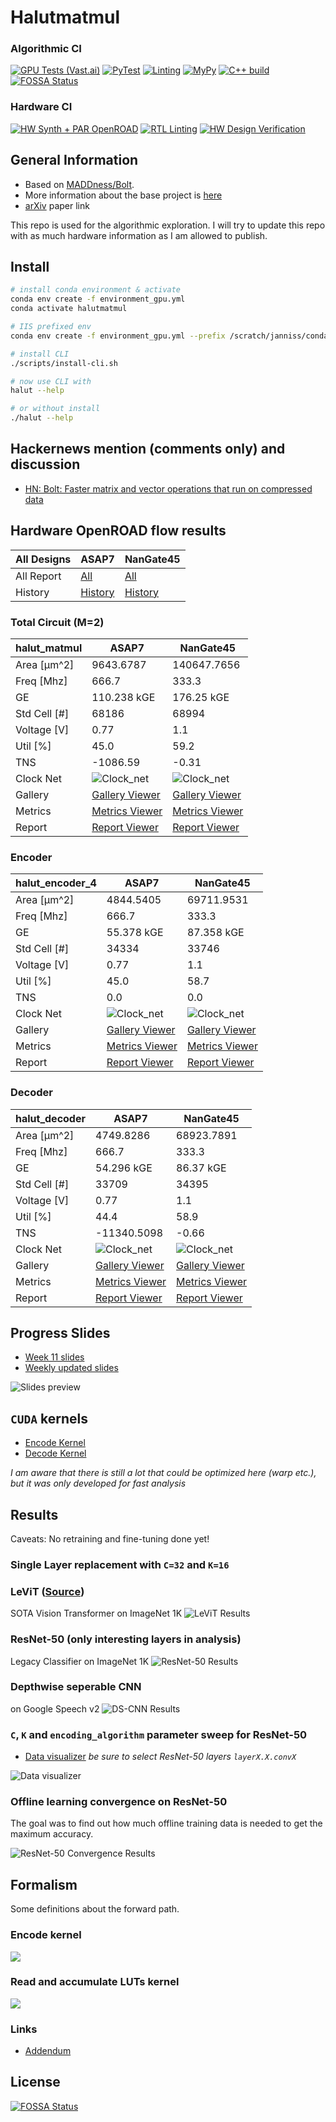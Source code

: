 # Halutmatmul

### Algorithmic CI
[![GPU Tests (Vast.ai)](https://github.com/joennlae/halutmatmul/actions/workflows/gpu_tests.yaml/badge.svg)](https://github.com/joennlae/halutmatmul/actions/workflows/gpu_tests.yaml)
[![PyTest](https://github.com/joennlae/halutmatmul/actions/workflows/python_testing.yaml/badge.svg)](https://github.com/joennlae/halutmatmul/actions/workflows/python_testing.yaml)
[![Linting](https://github.com/joennlae/halutmatmul/actions/workflows/linting.yaml/badge.svg)](https://github.com/joennlae/halutmatmul/actions/workflows/linting.yaml)
[![MyPy](https://github.com/joennlae/halutmatmul/actions/workflows/python_mypy.yaml/badge.svg)](https://github.com/joennlae/halutmatmul/actions/workflows/python_mypy.yaml)
[![C++ build](https://github.com/joennlae/halutmatmul/actions/workflows/cpp_testing.yaml/badge.svg)](https://github.com/joennlae/halutmatmul/actions/workflows/cpp_testing.yaml)
[![FOSSA Status](https://app.fossa.com/api/projects/git%2Bgithub.com%2Fjoennlae%2Fhalutmatmul.svg?type=shield)](https://app.fossa.com/projects/git%2Bgithub.com%2Fjoennlae%2Fhalutmatmul?ref=badge_shield)

### Hardware CI

[![HW Synth + PAR OpenROAD](https://github.com/joennlae/halutmatmul/actions/workflows/hw_openroad.yaml/badge.svg)](https://github.com/joennlae/halutmatmul/actions/workflows/hw_openroad.yaml)
[![RTL Linting](https://github.com/joennlae/halutmatmul/actions/workflows/hw_linting.yaml/badge.svg)](https://github.com/joennlae/halutmatmul/actions/workflows/hw_linting.yaml)
[![HW Design Verification](https://github.com/joennlae/halutmatmul/actions/workflows/hw_dv.yaml/badge.svg)](https://github.com/joennlae/halutmatmul/actions/workflows/hw_dv.yaml)


## General Information

* Based on [MADDness/Bolt](https://github.com/dblalock/bolt).
* More information about the base project is [here](maddness/README.md)
* [arXiv](https://arxiv.org/abs/2106.10860) paper link

This repo is used for the algorithmic exploration. I will try to update this repo with as much hardware information as I am allowed to publish.

## Install

```bash
# install conda environment & activate
conda env create -f environment_gpu.yml
conda activate halutmatmul

# IIS prefixed env
conda env create -f environment_gpu.yml --prefix /scratch/janniss/conda/halutmatmul_gpu

# install CLI
./scripts/install-cli.sh

# now use CLI with
halut --help

# or without install
./halut --help
```

## Hackernews mention (comments only) and discussion

* [HN: Bolt: Faster matrix and vector operations that run on compressed data](https://news.ycombinator.com/item?id=31792206)

## Hardware OpenROAD flow results

| All Designs    | ASAP7         | NanGate45      |
| -------------  | ------------- | -------------  |
| All Report     | [All](https://github.com/joennlae/halutmatmul-openroad-reports/tree/main/latest/asap7)  |  [All](https://github.com/joennlae/halutmatmul-openroad-reports/tree/main/latest/nangate45)  |
| History        | [History](https://github.com/joennlae/halutmatmul-openroad-reports/tree/main/history/asap7)  | [History](https://github.com/joennlae/halutmatmul-openroad-reports/tree/main/history/nangate45)  |

### Total Circuit (M=2)
| halut_matmul         | ASAP7         | NanGate45      |
| -------------  | ------------- | -------------  |
| Area [μm^2]    | 9643.6787  | 140647.7656 |
| Freq [Mhz]     | 666.7 | 333.3 |
| GE             | 110.238 kGE | 176.25 kGE |
| Std Cell [#]   | 68186 | 68994 | 
| Voltage [V]    |  0.77         | 1.1             |
| Util [%]       | 45.0 | 59.2 | 
| TNS            | -1086.59   | -0.31 |
| Clock Net      | ![Clock_net](https://raw.githubusercontent.com/joennlae/halutmatmul-openroad-reports/main/latest/asap7/halut_matmul/reports/asap7/halut_matmul/base/final_clocks.webp.png)  | ![Clock_net](https://raw.githubusercontent.com/joennlae/halutmatmul-openroad-reports/main/latest/nangate45/halut_matmul/reports/nangate45/halut_matmul/base/final_clocks.webp)  |
| Gallery        | [Gallery Viewer](https://htmlpreview.github.io/?https://github.com/joennlae/halutmatmul-openroad-reports/blob/main/latest/asap7/halut_matmul/reports/report-gallery-halut_matmul.html)  | [Gallery Viewer](https://htmlpreview.github.io/?https://github.com/joennlae/halutmatmul-openroad-reports/blob/main/latest/nangate45/halut_matmul/reports/report-gallery-halut_matmul.html)  |
| Metrics        | [Metrics Viewer](https://htmlpreview.github.io/?https://github.com/joennlae/halutmatmul-openroad-reports/blob/main/latest/asap7/halut_matmul/metrics.html)  |  [Metrics Viewer](https://htmlpreview.github.io/?https://github.com/joennlae/halutmatmul-openroad-reports/blob/main/latest/nangate45/halut_matmul/metrics.html)  |
| Report         | [Report Viewer](https://htmlpreview.github.io/?https://github.com/joennlae/halutmatmul-openroad-reports/blob/main/latest/asap7/halut_matmul/reports/report-table.html)  | [Report Viewer](https://htmlpreview.github.io/?https://github.com/joennlae/halutmatmul-openroad-reports/blob/main/latest/nangate45/halut_matmul/reports/report-table.html)  |


### Encoder
| halut_encoder_4         | ASAP7         | NanGate45      |
| -------------  | ------------- | -------------  |
| Area [μm^2]    | 4844.5405  | 69711.9531 |
| Freq [Mhz]     | 666.7 | 333.3 |
| GE             | 55.378 kGE | 87.358 kGE |
| Std Cell [#]   | 34334 | 33746 | 
| Voltage [V]    |  0.77         | 1.1             |
| Util [%]       | 45.0 | 58.7 | 
| TNS            | 0.0   | 0.0 |
| Clock Net      | ![Clock_net](https://raw.githubusercontent.com/joennlae/halutmatmul-openroad-reports/main/latest/asap7/halut_encoder_4/reports/asap7/halut_encoder_4/base/final_clocks.webp.png)  | ![Clock_net](https://raw.githubusercontent.com/joennlae/halutmatmul-openroad-reports/main/latest/nangate45/halut_encoder_4/reports/nangate45/halut_encoder_4/base/final_clocks.webp)  |
| Gallery        | [Gallery Viewer](https://htmlpreview.github.io/?https://github.com/joennlae/halutmatmul-openroad-reports/blob/main/latest/asap7/halut_encoder_4/reports/report-gallery-halut_encoder_4.html)  | [Gallery Viewer](https://htmlpreview.github.io/?https://github.com/joennlae/halutmatmul-openroad-reports/blob/main/latest/nangate45/halut_encoder_4/reports/report-gallery-halut_encoder_4.html)  |
| Metrics        | [Metrics Viewer](https://htmlpreview.github.io/?https://github.com/joennlae/halutmatmul-openroad-reports/blob/main/latest/asap7/halut_encoder_4/metrics.html)  |  [Metrics Viewer](https://htmlpreview.github.io/?https://github.com/joennlae/halutmatmul-openroad-reports/blob/main/latest/nangate45/halut_encoder_4/metrics.html)  |
| Report         | [Report Viewer](https://htmlpreview.github.io/?https://github.com/joennlae/halutmatmul-openroad-reports/blob/main/latest/asap7/halut_encoder_4/reports/report-table.html)  | [Report Viewer](https://htmlpreview.github.io/?https://github.com/joennlae/halutmatmul-openroad-reports/blob/main/latest/nangate45/halut_encoder_4/reports/report-table.html)  |


### Decoder
| halut_decoder         | ASAP7         | NanGate45      |
| -------------  | ------------- | -------------  |
| Area [μm^2]    | 4749.8286  | 68923.7891 |
| Freq [Mhz]     | 666.7 | 333.3 |
| GE             | 54.296 kGE | 86.37 kGE |
| Std Cell [#]   | 33709 | 34395 | 
| Voltage [V]    |  0.77         | 1.1             |
| Util [%]       | 44.4 | 58.9 | 
| TNS            | -11340.5098   | -0.66 |
| Clock Net      | ![Clock_net](https://raw.githubusercontent.com/joennlae/halutmatmul-openroad-reports/main/latest/asap7/halut_decoder/reports/asap7/halut_decoder/base/final_clocks.webp.png)  | ![Clock_net](https://raw.githubusercontent.com/joennlae/halutmatmul-openroad-reports/main/latest/nangate45/halut_decoder/reports/nangate45/halut_decoder/base/final_clocks.webp)  |
| Gallery        | [Gallery Viewer](https://htmlpreview.github.io/?https://github.com/joennlae/halutmatmul-openroad-reports/blob/main/latest/asap7/halut_decoder/reports/report-gallery-halut_decoder.html)  | [Gallery Viewer](https://htmlpreview.github.io/?https://github.com/joennlae/halutmatmul-openroad-reports/blob/main/latest/nangate45/halut_decoder/reports/report-gallery-halut_decoder.html)  |
| Metrics        | [Metrics Viewer](https://htmlpreview.github.io/?https://github.com/joennlae/halutmatmul-openroad-reports/blob/main/latest/asap7/halut_decoder/metrics.html)  |  [Metrics Viewer](https://htmlpreview.github.io/?https://github.com/joennlae/halutmatmul-openroad-reports/blob/main/latest/nangate45/halut_decoder/metrics.html)  |
| Report         | [Report Viewer](https://htmlpreview.github.io/?https://github.com/joennlae/halutmatmul-openroad-reports/blob/main/latest/asap7/halut_decoder/reports/report-table.html)  | [Report Viewer](https://htmlpreview.github.io/?https://github.com/joennlae/halutmatmul-openroad-reports/blob/main/latest/nangate45/halut_decoder/reports/report-table.html)  |

## Progress Slides

* [Week 11 slides](https://github.com/joennlae/halutdata/raw/master/slides/week_11.pdf)
* [Weekly updated slides](http://jsdev.vsos.ethz.ch/maddness/progress-slides.pdf)

![Slides preview](https://github.com/joennlae/halutdata/raw/master/slides/week_11.gif)

## `CUDA` kernels

* [Encode Kernel](src/python/halutmatmul/cuda/kernels/encode.cu)
* [Decode Kernel](src/python/halutmatmul/cuda/kernels/read_acc_lut.cu)

_I am aware that there is still a lot that could be optimized here (warp etc.), but it was only developed for fast analysis_

## Results

Caveats: No retraining and fine-tuning done yet!
### Single Layer replacement with `C=32` and `K=16`

### LeViT ([Source](https://github.com/facebookresearch/LeViT))

SOTA Vision Transformer on ImageNet 1K
![LeViT Results](https://github.com/joennlae/halutdata/raw/master/figures/levit.png)

### ResNet-50 (only interesting layers in analysis)
Legacy Classifier on ImageNet 1K
![ResNet-50 Results](https://github.com/joennlae/halutdata/raw/master/figures/resnet-50.png)

### Depthwise seperable CNN
on Google Speech v2
![DS-CNN Results](https://github.com/joennlae/halutdata/raw/master/figures/dscnn.png)


### `C`, `K` and `encoding_algorithm` parameter sweep for ResNet-50

* [Data visualizer](http://jsdev.vsos.ethz.ch/halut/)
_be sure to select ResNet-50 layers `layerX.X.convX`_

![Data visualizer](https://github.com/joennlae/halutdata/raw/master/figures/halut_viewer.png)
### Offline learning convergence on ResNet-50

The goal was to find out how much offline training data is needed to get the maximum accuracy.

![ResNet-50 Convergence Results](https://github.com/joennlae/halutdata/raw/master/figures/all_layers.png)

## Formalism

Some definitions about the forward path.

### Encode kernel
![](docs/images/encode_kernel.png)
### Read and accumulate LUTs kernel
![](docs/images/read_acc_lut_kernel.png)
### Links

* [Addendum](docs/addendum.md)

## License
[![FOSSA Status](https://app.fossa.com/api/projects/git%2Bgithub.com%2Fjoennlae%2Fhalutmatmul.svg?type=large)](https://app.fossa.com/projects/git%2Bgithub.com%2Fjoennlae%2Fhalutmatmul?ref=badge_large)